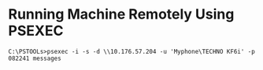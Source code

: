 # Running Machine Remotely Using PSEXEC

```
C:\PSTOOLs>psexec -i -s -d \\10.176.57.204 -u 'Myphone\TECHNO KF6i' -p 082241 messages
```

